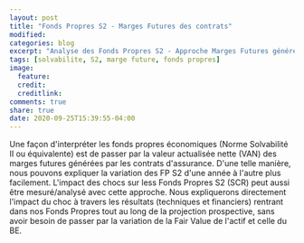 ```yaml
---
layout: post
title: "Fonds Propres S2 - Marges Futures des contrats"
modified:
categories: blog
excerpt: "Analyse des Fonds Propres S2 - Approche Marges Futures générées par les contrats"
tags: [solvabilite, S2, marge future, fonds propres]
image:
  feature:
  credit:
  creditlink:
comments: true
share: true
date: 2020-09-25T15:39:55-04:00
---
```


Une façon d'interpréter les fonds propres économiques (Norme Solvabilité II ou équivalente) est de passer par la valeur actualisée nette (VAN) des marges futures générées par les contrats d'assurance.
D'une telle manière, nous pouvons expliquer la variation des FP S2 d'une année à l'autre plus facilement.
L'impact des chocs sur less Fonds Propres S2 (SCR) peut aussi être mesuré/analysé avec cette approche. Nous expliquerons directement l'impact du choc à travers les résultats (techniques et financiers) rentrant dans nos Fonds Propres tout au long de la projection prospective, sans avoir besoin de passer par la variation de la Fair Value de l'actif et celle du BE.

<script async class="speakerdeck-embed" data-id="fa7611b468974ccdabb1ac1720af96f7" data-ratio="1.33333333333333" src="//speakerdeck.com/assets/embed.js"></script>
